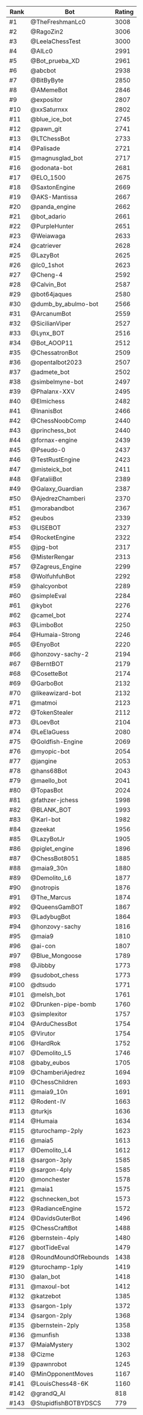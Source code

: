 Rank|Bot|Rating
---|---|---
#1|@TheFreshmanLc0|3008
#2|@RagoZin2|3006
#3|@LeelaChessTest|3000
#4|@AILc0|2991
#5|@Bot_prueba_XD|2961
#6|@abcbot|2938
#7|@BitByByte|2850
#8|@AMemeBot|2846
#9|@expositor|2807
#10|@xxSaturnxx|2802
#11|@blue_ice_bot|2745
#12|@pawn_git|2741
#13|@LTChessBot|2733
#14|@Palisade|2721
#15|@magnusglad_bot|2717
#16|@odonata-bot|2681
#17|@ELO_1500|2675
#18|@SaxtonEngine|2669
#19|@AKS-Mantissa|2667
#20|@panda_engine|2662
#21|@bot_adario|2661
#22|@PurpleHunter|2651
#23|@Weiawaga|2633
#24|@catriever|2628
#25|@LazyBot|2625
#26|@lc0_1shot|2623
#27|@Cheng-4|2592
#28|@Calvin_Bot|2587
#29|@bot64jaques|2580
#30|@dumb_by_abulmo-bot|2566
#31|@ArcanumBot|2559
#32|@SicilianViper|2527
#33|@Lynx_BOT|2516
#34|@Bot_AOOP11|2512
#35|@ChessatronBot|2509
#36|@opentalbot2023|2507
#37|@admete_bot|2502
#38|@simbelmyne-bot|2497
#39|@Phalanx-XXV|2495
#40|@Elmichess|2482
#41|@InanisBot|2466
#42|@ChessNoobComp|2440
#43|@princhess_bot|2440
#44|@fornax-engine|2439
#45|@Pseudo-0|2437
#46|@TestRustEngine|2423
#47|@misteick_bot|2411
#48|@FataliiBot|2389
#49|@Galaxy_Guardian|2387
#50|@AjedrezChamberi|2370
#51|@morabandbot|2367
#52|@eubos|2339
#53|@LISEBOT|2327
#54|@RocketEngine|2322
#55|@jpg-bot|2317
#56|@MisterRengar|2313
#57|@Zagreus_Engine|2299
#58|@WolfuhfuhBot|2292
#59|@halcyonbot|2289
#60|@simpleEval|2284
#61|@kybot|2276
#62|@camel_bot|2274
#63|@LimboBot|2250
#64|@Humaia-Strong|2246
#65|@EnyoBot|2220
#66|@honzovy-sachy-2|2194
#67|@BerntBOT|2179
#68|@CosetteBot|2174
#69|@GarboBot|2132
#70|@likeawizard-bot|2132
#71|@matmoi|2123
#72|@TokenStealer|2112
#73|@LoevBot|2104
#74|@LeElaGuess|2080
#75|@Goldfish-Engine|2069
#76|@myopic-bot|2054
#77|@jangine|2053
#78|@hans68Bot|2043
#79|@maello_bot|2041
#80|@TopasBot|2024
#81|@fathzer-jchess|1998
#82|@BLANK_BOT|1993
#83|@Karl-bot|1982
#84|@zeekat|1956
#85|@LazyBotJr|1905
#86|@piglet_engine|1896
#87|@ChessBot8051|1885
#88|@maia9_30n|1880
#89|@Demolito_L6|1877
#90|@notropis|1876
#91|@The_Marcus|1874
#92|@QueensGamBOT|1867
#93|@LadybugBot|1864
#94|@honzovy-sachy|1816
#95|@maia9|1810
#96|@ai-con|1807
#97|@Blue_Mongoose|1789
#98|@Jibbby|1773
#99|@sudobot_chess|1773
#100|@dtsudo|1771
#101|@melsh_bot|1761
#102|@Drunken-pipe-bomb|1760
#103|@simplexitor|1757
#104|@ArduChessBot|1754
#105|@Virutor|1754
#106|@HardRok|1752
#107|@Demolito_L5|1746
#108|@baby_eubos|1705
#109|@ChamberiAjedrez|1694
#110|@ChessChildren|1693
#111|@maia9_10n|1691
#112|@Rodent-IV|1663
#113|@turkjs|1636
#114|@Humaia|1634
#115|@turochamp-2ply|1623
#116|@maia5|1613
#117|@Demolito_L4|1612
#118|@sargon-3ply|1585
#119|@sargon-4ply|1585
#120|@monchester|1578
#121|@maia1|1575
#122|@schnecken_bot|1573
#123|@RadianceEngine|1572
#124|@DavidsGuterBot|1496
#125|@ChessCraftBot|1488
#126|@bernstein-4ply|1480
#127|@botTideEval|1479
#128|@RoundMoundOfRebounds|1438
#129|@turochamp-1ply|1419
#130|@alan_bot|1418
#131|@maxoul-bot|1412
#132|@katzebot|1385
#133|@sargon-1ply|1372
#134|@sargon-2ply|1368
#135|@bernstein-2ply|1358
#136|@munfish|1338
#137|@MaiaMystery|1302
#138|@Cizme|1263
#139|@pawnrobot|1245
#140|@MinOpponentMoves|1167
#141|@LouisChess48-6K|1160
#142|@grandQ_AI|818
#143|@StupidfishBOTBYDSCS|779
